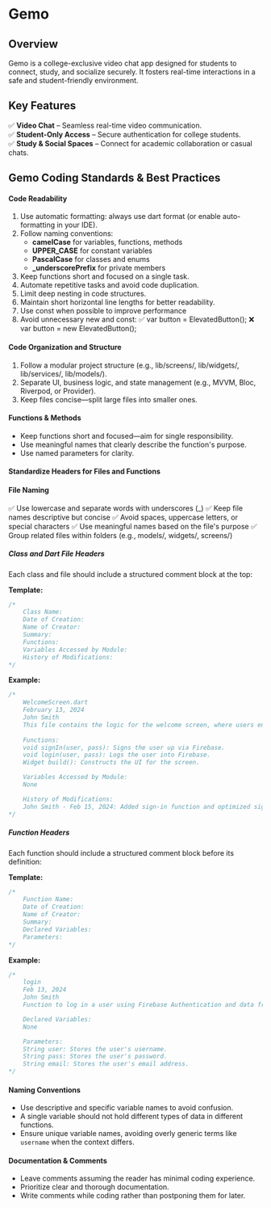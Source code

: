 # **Gemo**  

## **Overview**  
Gemo is a college-exclusive video chat app designed for students to connect, study, and socialize securely. It fosters real-time interactions in a safe and student-friendly environment.  

## **Key Features**  
✅ **Video Chat** – Seamless real-time video communication.  
✅ **Student-Only Access** – Secure authentication for college students.  
✅ **Study & Social Spaces** – Connect for academic collaboration or casual chats.  


## Gemo Coding Standards & Best Practices

#### **Code Readability**
1. Use automatic formatting: always use dart format (or enable auto-formatting in your IDE).
2. Follow naming conventions:
   - **camelCase** for variables, functions, methods
   - **UPPER_CASE** for constant variables
   - **PascalCase** for classes and enums
   - **_underscorePrefix** for private members
3. Keep functions short and focused on a single task.
4. Automate repetitive tasks and avoid code duplication.
5. Limit deep nesting in code structures.
6. Maintain short horizontal line lengths for better readability.
7. Use const when possible to improve performance
8. Avoid unnecessary  new and const:
    ✅ var button = ElevatedButton();
    ❌ var button = new ElevatedButton();

#### **Code Organization and Structure**
1. Follow a modular project structure (e.g., lib/screens/, lib/widgets/, lib/services/, lib/models/).
2. Separate UI, business logic, and state management (e.g., MVVM, Bloc, Riverpod, or Provider).
3. Keep files concise—split large files into smaller ones.

#### **Functions & Methods**
- Keep functions short and focused—aim for single responsibility.
- Use meaningful names that clearly describe the function's purpose.
- Use named parameters for clarity.

#### **Standardize Headers for Files and Functions**
#### **File Naming**
✅ Use lowercase and separate words with underscores (_)
✅ Keep file names descriptive but concise
✅ Avoid spaces, uppercase letters, or special characters
✅ Use meaningful names based on the file's purpose
✅ Group related files within folders (e.g., models/, widgets/, screens/)

##### **Class and Dart File Headers**
Each class and file should include a structured comment block at the top:

**Template:**
```dart
/*
    Class Name:
    Date of Creation:
    Name of Creator:
    Summary:
    Functions:
    Variables Accessed by Module:
    History of Modifications:
*/
```

**Example:**
```dart
/*
    WelcomeScreen.dart
    February 13, 2024
    John Smith
    This file contains the logic for the welcome screen, where users enter their username and password. The data is then uploaded to Firebase Authentication.
    
    Functions:
    void signIn(user, pass): Signs the user up via Firebase.
    void login(user, pass): Logs the user into Firebase.
    Widget build(): Constructs the UI for the screen.

    Variables Accessed by Module:
    None

    History of Modifications:
    John Smith - Feb 15, 2024: Added sign-in function and optimized sign-up function.
*/
```

##### **Function Headers**
Each function should include a structured comment block before its definition:

**Template:**
```dart
/*
    Function Name:
    Date of Creation:
    Name of Creator:
    Summary:
    Declared Variables:
    Parameters:
*/
```

**Example:**
```dart
/*
    login
    Feb 13, 2024
    John Smith
    Function to log in a user using Firebase Authentication and data from input text fields.

    Declared Variables:
    None

    Parameters:
    String user: Stores the user's username.
    String pass: Stores the user's password.
    String email: Stores the user's email address.
*/
```

#### **Naming Conventions**
- Use descriptive and specific variable names to avoid confusion.
- A single variable should not hold different types of data in different functions.
- Ensure unique variable names, avoiding overly generic terms like `username` when the context differs.

#### **Documentation & Comments**
- Leave comments assuming the reader has minimal coding experience.
- Prioritize clear and thorough documentation.
- Write comments while coding rather than postponing them for later.

